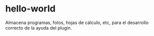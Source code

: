 # hello-world
Almacena programas, fotos, hojas de cálculo, etc, para el desarrollo correcto de la ayuda del plugin.
